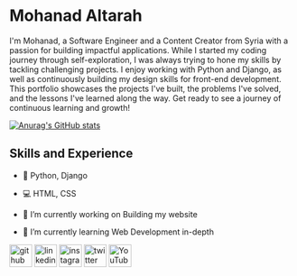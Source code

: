 # Mohanad Altarah
I'm Mohanad, a Software Engineer and a Content Creator from Syria with a passion for building impactful applications. While I started my coding journey through self-exploration, I was always trying to hone my skills by tackling challenging projects. I enjoy working with Python and Django, as well as continuously building my design skills for front-end development. This portfolio showcases the projects I've built, the problems I've solved, and the lessons I've learned along the way. Get ready to see a journey of continuous learning and growth!

[![Anurag's GitHub stats](https://github-readme-stats.vercel.app/api?username=mohanadaltarah)](https://github.com/anuraghazra/github-readme-stats)


## Skills and Experience
- 🐍 Python, Django
- 💻 HTML, CSS

- 🔭 I’m currently working on Building my website 
- 🌱 I’m currently learning Web Development in-depth  


[<img src='https://cdn.jsdelivr.net/npm/simple-icons@3.0.1/icons/github.svg' alt='github' height='40'>](https://github.com/mohanadaltarah)  [<img src='https://cdn.jsdelivr.net/npm/simple-icons@3.0.1/icons/linkedin.svg' alt='linkedin' height='40'>](https://www.linkedin.com/in/mohanad-altarah/)  [<img src='https://cdn.jsdelivr.net/npm/simple-icons@3.0.1/icons/instagram.svg' alt='instagram' height='40'>](https://www.instagram.com/mohanadaltarah/)  [<img src='https://cdn.jsdelivr.net/npm/simple-icons@3.0.1/icons/twitter.svg' alt='twitter' height='40'>](https://twitter.com/Mohanad_tara)  [<img src='https://cdn.jsdelivr.net/npm/simple-icons@3.0.1/icons/youtube.svg' alt='YouTube' height='40'>](https://www.youtube.com/channel/Q4mj9-IRUQBoI44obwh9tA)  

